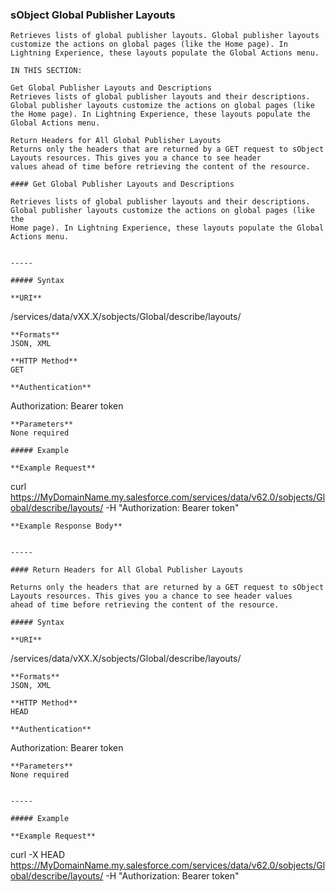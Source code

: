 ### sObject Global Publisher Layouts

```
Retrieves lists of global publisher layouts. Global publisher layouts customize the actions on global pages (like the Home page). In
Lightning Experience, these layouts populate the Global Actions menu.

IN THIS SECTION:

Get Global Publisher Layouts and Descriptions
Retrieves lists of global publisher layouts and their descriptions. Global publisher layouts customize the actions on global pages (like
the Home page). In Lightning Experience, these layouts populate the Global Actions menu.

Return Headers for All Global Publisher Layouts
Returns only the headers that are returned by a GET request to sObject Layouts resources. This gives you a chance to see header
values ahead of time before retrieving the content of the resource.

#### Get Global Publisher Layouts and Descriptions

Retrieves lists of global publisher layouts and their descriptions. Global publisher layouts customize the actions on global pages (like the
Home page). In Lightning Experience, these layouts populate the Global Actions menu.


-----

##### Syntax

**URI**
```
  /services/data/vXX.X/sobjects/Global/describe/layouts/

```
**Formats**
JSON, XML

**HTTP Method**
GET

**Authentication**
```
  Authorization: Bearer token

```
**Parameters**
None required

##### Example

**Example Request**
```
  curl
  https://MyDomainName.my.salesforce.com/services/data/v62.0/sobjects/Global/describe/layouts/
   -H "Authorization: Bearer token"

```
**Example Response Body**


-----

#### Return Headers for All Global Publisher Layouts

Returns only the headers that are returned by a GET request to sObject Layouts resources. This gives you a chance to see header values
ahead of time before retrieving the content of the resource.

##### Syntax

**URI**
```
  /services/data/vXX.X/sobjects/Global/describe/layouts/

```
**Formats**
JSON, XML

**HTTP Method**
HEAD

**Authentication**
```
  Authorization: Bearer token

```
**Parameters**
None required


-----

##### Example

**Example Request**
```
  curl -X HEAD
  https://MyDomainName.my.salesforce.com/services/data/v62.0/sobjects/Global/describe/layouts/
   -H "Authorization: Bearer token"
